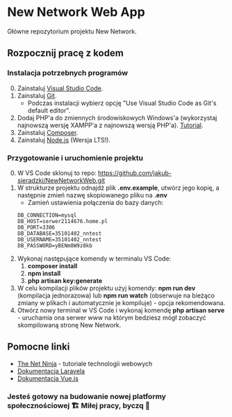 # New Network Web App
Główne repozytorium projektu New Network.

## Rozpocznij pracę z kodem

### Instalacja potrzebnych programów
0. Zainstaluj [Visual Studio Code](https://code.visualstudio.com/).
1. Zainstaluj [Git](https://git-scm.com/downloads).
    * Podczas instalacji wybierz opcję "Use Visual Studio Code as Git's default editor".
2. Dodaj PHP'a do zmiennych środowiskowych Windows'a (wykorzystaj najnowszą wersję XAMPP'a z najnowszą wersją PHP'a). [Tutorial](https://ichi.pro/pl/dodaj-xampp-php-do-zmiennych-srodowiskowych-w-systemie-windows-10-192554782273742).
3. Zainstaluj [Composer](https://getcomposer.org/download/).
4. Zainstaluj [Node.js](https://nodejs.org/en/) (Wersja LTS!).

### Przygotowanie i uruchomienie projektu
0. W VS Code sklonuj to repo: https://github.com/jakub-sieradzki/NewNetworkWeb.git
1. W strukturze projektu odnajdź plik **.env.example**, utwórz jego kopię, a następnie zmień nazwę skopiowanego pliku na **.env**
    * Zamień ustawienia połączenia do bazy danych:
    ```
    DB_CONNECTION=mysql
    DB_HOST=serwer2114676.home.pl
    DB_PORT=3306
    DB_DATABASE=35101402_nntest
    DB_USERNAME=35101402_nntest
    DB_PASSWORD=yBENm8W9z8kb
    ```
3. Wykonaj następujące komendy w terminalu VS Code:
    1. **composer install**
    2. **npm install**
    3. **php artisan key:generate**
4. W celu kompilacji plików projektu użyj komendy: **npm run dev** (kompilacja jednorazowa) lub **npm run watch** (obserwuje na bieżąco zmiany w plikach i automatycznie je kompiluje) - opcja rekomendowana.
5. Otwórz nowy terminal w VS Code i wykonaj komendę **php artisan serve** - uruchamia ona serwer www na którym bedziesz mógł zobaczyć skompilowaną stronę New Network.

## Pomocne linki
- [The Net Ninja](https://www.youtube.com/c/TheNetNinja) - tutoriale technologii webowych
- [Dokumentacja Laravela](https://laravel.com/docs/8.x)
- [Dokumentacja Vue.js](https://v3.vuejs.org/)

### Jesteś gotowy na budowanie nowej platformy społecznościowej 🏗️ Miłej pracy, byczq 💪
